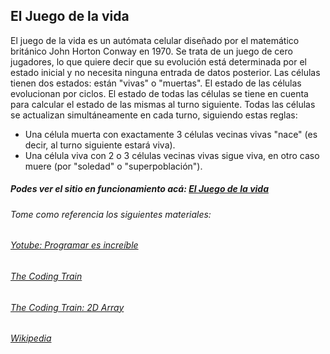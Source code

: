 ## El Juego de la vida

El juego de la vida es un autómata celular diseñado por el matemático británico John Horton Conway en 1970. Se trata de un juego de cero jugadores, lo que quiere decir que su evolución está determinada por el estado inicial y no necesita ninguna entrada de datos posterior.
Las células tienen dos estados: están "vivas" o "muertas". El estado de las células evolucionan por ciclos. El estado de todas las células se tiene en cuenta para calcular el estado de las mismas al turno siguiente. Todas las células se actualizan simultáneamente en cada turno, siguiendo estas reglas:

- Una célula muerta con exactamente 3 células vecinas vivas "nace" (es decir, al turno siguiente estará viva).
- Una célula viva con 2 o 3 células vecinas vivas sigue viva, en otro caso muere (por "soledad" o "superpoblación").

##### Podes ver el sitio en funcionamiento acá:  [El Juego de la vida](https://ernestosperanza-gol.netlify.app/)

###### Tome como referencia los siguientes materiales: 
###### [Yotube: Programar es increíble](https://www.youtube.com/watch?v=SjH4CcOAcsg&t=1046s)
###### [The Coding Train](https://www.youtube.com/watch?v=tENSCEO-LEc)
###### [The Coding Train: 2D Array](https://www.youtube.com/watch?v=OTNpiLUSiB4)
###### [Wikipedia](https://en.wikipedia.org/wiki/Conway%27s_Game_of_Life)

